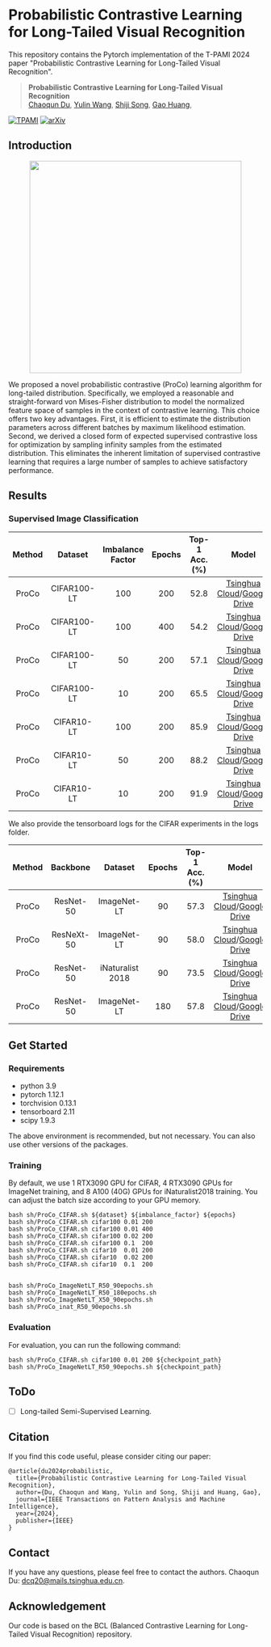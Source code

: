 # Probabilistic Contrastive Learning for Long-Tailed Visual Recognition

This repository contains the Pytorch implementation of the T-PAMI 2024 paper "Probabilistic Contrastive Learning for Long-Tailed Visual Recognition".

> **Probabilistic Contrastive Learning for Long-Tailed Visual Recognition**<br>
> [Chaoqun Du](https://scholar.google.com/citations?user=0PSKJuYAAAAJ&hl=en),
> [Yulin Wang](https://www.wyl.cool/),
> [Shiji Song](https://scholar.google.com/citations?user=rw6vWdcAAAAJ&hl=en&oi=ao),
> [Gao Huang](https://www.gaohuang.net),

[![TPAMI](https://img.shields.io/badge/TPAMI2024-ProCo-green)](https://ieeexplore.ieee.org/abstract/document/10444057)
[![arXiv](https://img.shields.io/badge/arxiv-ProCo-blue)](https://arxiv.org/abs/2403.06726)


## Introduction

<p align="center">
    <img src="figures/1.png" width= "420">
</p>

We proposed a novel probabilistic contrastive (ProCo) learning algorithm for long-tailed distribution.
Specifically, we employed a reasonable and straight-forward von Mises-Fisher distribution to model the normalized feature space of samples in the context of contrastive learning. This choice offers two key advantages.
First, it is efficient to estimate the distribution parameters across different batches by maximum likelihood estimation.
Second, we derived a closed form of expected supervised contrastive loss for optimization by sampling infinity samples from the estimated distribution.
This eliminates the inherent limitation of supervised contrastive learning that requires a large number of samples to achieve satisfactory performance.


## Results

### Supervised Image Classification

|  Method  |  Dataset      |Imbalance  Factor  |        Epochs  |           Top-1  Acc.(%)     |          Model    |
|  :----:  |  :----:       |:------:   |       :----:   |       :--------:  |      :---:       |
|  ProCo   |  CIFAR100-LT  |100        |       200      |       52.8        |      [Tsinghua   Cloud](https://cloud.tsinghua.edu.cn/f/e9e47e54b40542529138/?dl=1)/[Google   Drive](https://drive.google.com/file/d/1F5B4cuE1aMrShLxapslxlQ6iRj1lcDcK/view?usp=drive_link)
|  ProCo   |  CIFAR100-LT  |100        |       400      |       54.2        |      [Tsinghua   Cloud](https://cloud.tsinghua.edu.cn/f/eed82aa8bd15430eb91a/?dl=1)/[Google   Drive](https://drive.google.com/file/d/1fJlSaTl2Z74OgJXPWyOdEbqS1WwZDlh9/view?usp=drive_link)
|  ProCo   |  CIFAR100-LT  |50         |       200      |       57.1        |      [Tsinghua   Cloud](https://cloud.tsinghua.edu.cn/f/106dc689c68d4bf29f22/?dl=1)/[Google   Drive](https://drive.google.com/file/d/1yh2HZNcxxWaz7k5lSaNMuVxkUuLhHNfY/view?usp=drive_link)
|  ProCo   |  CIFAR100-LT  |10         |       200      |       65.5        |      [Tsinghua   Cloud](https://cloud.tsinghua.edu.cn/f/2913d850a9344b9f9fa4/?dl=1)/[Google   Drive](https://drive.google.com/file/d/1WTlq6YOKJ1HG9Asl9RtyQ9jwb5cpD3Pc/view?usp=drive_link)
|  ProCo   |  CIFAR10-LT   |100        |       200      |       85.9        |      [Tsinghua   Cloud](https://cloud.tsinghua.edu.cn/f/6c88268eadb5413e8b98/?dl=1)/[Google   Drive](https://drive.google.com/file/d/1s0luV1HkvSaJd0xkZ_FRyYYjRwTrasml/view?usp=drive_link)
|  ProCo   |  CIFAR10-LT   |50         |       200      |       88.2        |      [Tsinghua   Cloud](https://cloud.tsinghua.edu.cn/f/55d8dedcece84431aab6/?dl=1)/[Google   Drive](https://drive.google.com/file/d/1RdSTqChtWvc_iAubW0OMyQURCHcctYZn/view?usp=drive_link)
|  ProCo   |  CIFAR10-LT   |10         |       200      |       91.9        |      [Tsinghua   Cloud](https://cloud.tsinghua.edu.cn/f/2fe00aacba6b48a2b689/?dl=1)/[Google   Drive](https://drive.google.com/file/d/1bl7Ipq5kFgou6WszYHAAuO_qyRTRIgJE/view?usp=drive_link)


We also provide the tensorboard logs for the CIFAR experiments in the logs folder.



|  Method  |  Backbone     |            Dataset      |     Epochs  |     Top-1       Acc.(%)    |                                                                           Model                                                                                          |
|  :----:  |  :------:     |            :-----:      |     :----:  |     :--------:  |          :---:                                                                       |
|  ProCo   |  ResNet-50    |            ImageNet-LT  |     90      |     57.3        |          [Tsinghua                                                                   Cloud](https://cloud.tsinghua.edu.cn/f/65b8347a5c924802b3ea/?dl=1)/[Google                     Drive](https://drive.google.com/file/d/1hjG526DzgZcjV02eivx9bICzkhRduu4E/view?usp=drive_link)
|  ProCo   |  ResNeXt-50|  ImageNet-LT  |            90    |       58.0  |           [Tsinghua  Cloud](https://cloud.tsinghua.edu.cn/f/b79733cac1f345118fca/?dl=1)/[Google  Drive](https://drive.google.com/file/d/16Ux5sGZ0Rium7II7AdS2V3p8nAgkfP6m/view?usp=drive_link)
|  ProCo   |  ResNet-50    |            iNaturalist  2018  |       90    |           73.5       |                                                                           [Tsinghua                                                                                      Cloud](https://cloud.tsinghua.edu.cn/f/e152e5f89b8f43198c96/?dl=1)/[Google                     Drive](https://drive.google.com/file/d/1-5CjaNmoGUNoOa6FMv2DsiZ3iLIdzzJ3/view?usp=drive_link)
|  ProCo   |  ResNet-50    |            ImageNet-LT  |     180     |     57.8        |          [Tsinghua                                                                   Cloud](https://cloud.tsinghua.edu.cn/f/b2a4c15858da4bceb534/?dl=1)/[Google                     Drive](https://drive.google.com/file/d/1af9i5jzJpTXMLJbFsIxS1Obf0Hb0b-bN/view?usp=drive_link)

## Get Started

### Requirements

- python 3.9
- pytorch 1.12.1
- torchvision 0.13.1
- tensorboard 2.11
- scipy 1.9.3

The above environment is recommended, but not necessary. You can also use other versions of the packages.



### Training

By default, we use 1 RTX3090 GPU for CIFAR, 4 RTX3090 GPUs for ImageNet training, and 8 A100 (40G) GPUs for iNaturalist2018 training. You can adjust the batch size according to your GPU memory.

```[bash]
bash sh/ProCo_CIFAR.sh ${dataset} ${imbalance_factor} ${epochs}
bash sh/ProCo_CIFAR.sh cifar100 0.01 200
bash sh/ProCo_CIFAR.sh cifar100 0.01 400
bash sh/ProCo_CIFAR.sh cifar100 0.02 200
bash sh/ProCo_CIFAR.sh cifar100 0.1  200
bash sh/ProCo_CIFAR.sh cifar10  0.01 200
bash sh/ProCo_CIFAR.sh cifar10  0.02 200
bash sh/ProCo_CIFAR.sh cifar10  0.1  200
```

```[bash]

bash sh/ProCo_ImageNetLT_R50_90epochs.sh
bash sh/ProCo_ImageNetLT_R50_180epochs.sh
bash sh/ProCo_ImageNetLT_X50_90epochs.sh
bash sh/ProCo_inat_R50_90epochs.sh
```

### Evaluation



For evaluation, you can run the following command:


```[bash]
bash sh/ProCo_CIFAR.sh cifar100 0.01 200 ${checkpoint_path}
bash sh/ProCo_ImageNetLT_R50_90epochs.sh ${checkpoint_path}
```



## ToDo

- [ ] Long-tailed Semi-Supervised Learning.

## Citation

If you find this code useful, please consider citing our paper:

```[tex]
@article{du2024probabilistic,
  title={Probabilistic Contrastive Learning for Long-Tailed Visual Recognition},
  author={Du, Chaoqun and Wang, Yulin and Song, Shiji and Huang, Gao},
  journal={IEEE Transactions on Pattern Analysis and Machine Intelligence},
  year={2024},
  publisher={IEEE}
}
```

## Contact

If you have any questions, please feel free to contact the authors. Chaoqun Du: <dcq20@mails.tsinghua.edu.cn>.

## Acknowledgement

Our code is based on the BCL (Balanced Contrastive Learning for Long-Tailed Visual Recognition) repository.


